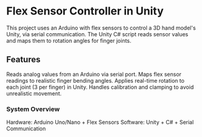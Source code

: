 # Flex Sensor Controller in Unity

This project uses an Arduino with flex sensors to control a 3D hand model's Unity, via serial communication. The Unity C# script reads sensor values and maps them to rotation angles for finger joints.

## Features

Reads analog values from an Arduino via serial port.
Maps flex sensor readings to realistic finger bending angles.
Applies real-time rotation to each joint (3 per finger) in Unity.
Handles calibration and clamping to avoid unrealistic movement.

### System Overview

Hardware: Arduino Uno/Nano + Flex Sensors
Software: Unity + C# + Serial Communication
